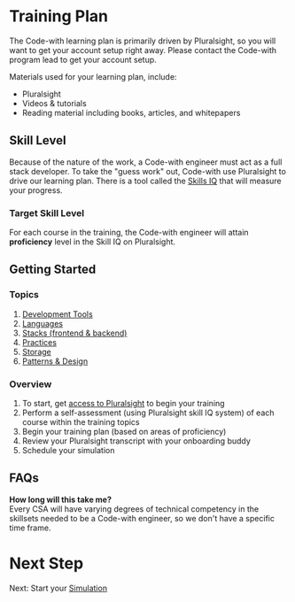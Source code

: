 # Training Plan

The Code-with learning plan is primarily driven by Pluralsight, so you will want to get your account setup right away. Please contact the Code-with program lead to get your account setup.

Materials used for your learning plan, include:

- Pluralsight
- Videos & tutorials
- Reading material including books, articles, and whitepapers

## Skill Level

Because of the nature of the work, a Code-with engineer must act as a full stack developer. To take the "guess work" out,  Code-with use Pluralsight to drive our learning plan. There is a tool called the [Skills IQ](https://www.pluralsight.com/product/skill-iq) that will measure your progress. 

### Target Skill Level

For each course in the training, the Code-with engineer will attain __proficiency__ level in the Skill IQ on Pluralsight.

## Getting Started

### Topics

1.   [Development Tools](./dev-tools.md)
2.   [Languages](./languages.md)
3.   [Stacks (frontend & backend)](./tech-stacks.md)
4.   [Practices](./dev-practices.md)
5.   [Storage](./storage.md)
6.   [Patterns & Design](./design.md)

### Overview 
1.  To start, get [access to Pluralsight](./training/pluralsight.md) to begin your training
2.  Perform a self-assessment (using Pluralsight skill IQ system) of each course within the training topics
3.  Begin your training plan (based on areas of proficiency)
4.  Review your Pluralsight transcript with your onboarding buddy
5.  Schedule your simulation

## FAQs

__How long will this take me?__\
Every CSA will have varying degrees of technical competency in the skillsets needed to be a Code-with engineer, so we don't have a specific time frame. 


# Next Step

Next: Start your [Simulation](./simulation.md) 